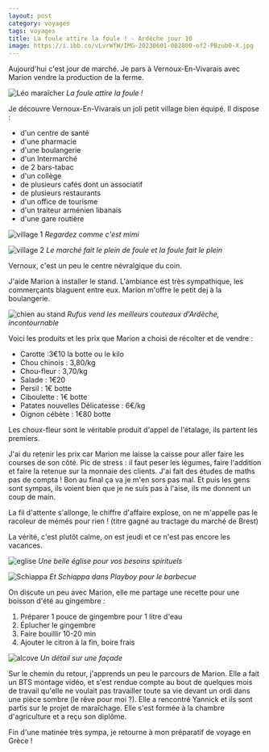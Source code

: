 ```yaml
---
layout: post 
category: voyages
tags: voyages
title: La foule attire la foule ! - Ardèche jour 10
image: https://i.ibb.co/vLvrWfW/IMG-20230601-082800-of2-PBzub0-X.jpg
---
```


Aujourd'hui c'est jour de marché. Je pars à Vernoux-En-Vivarais avec Marion vendre la production de la ferme. 

![Léo maraîcher](https://i.ibb.co/vLvrWfW/IMG-20230601-082800-of2-PBzub0-X.jpg)
_La foule attire la foule !_

<!--more-->

Je découvre Vernoux-En-Vivarais un joli petit village bien équipé. Il dispose :

- d'un centre de santé 
- d'une pharmacie
- d'une boulangerie
- d'un Intermarché
- de 2 bars-tabac
- d'un collège
- de plusieurs cafés dont un associatif
- de plusieurs restaurants
- d'un office de tourisme
- d'un traiteur arménien libanais
- d'une gare routière 

![village 1](https://i.ibb.co/SX01n4X/IMG-20230601-093425-By2-Aw0-Mb5k.jpg)
_Regardez comme c'est mimi_

![village 2](https://i.ibb.co/0hWZMJf/IMG-20230601-093849-Oe-WNRDf-G2-W.jpg)
_Le marché fait le plein de foule et la foule fait le plein_

Vernoux, c'est un peu le centre névralgique du coin. 

J'aide Marion à installer le stand. L'ambiance est très sympathique, les commerçants blaguent entre eux. Marion m'offre le petit dej à la boulangerie. 

![chien au stand](https://i.ibb.co/nDksP36/IMG-20230601-074035-K36-Lfqcy4-Y.jpg)
_Rufus vend les meilleurs couteaux d'Ardèche, incontournable_

Voici les produits et les prix que Marion a choisi de récolter et de vendre :

- Carotte :3€10 la botte ou le kilo
- Chou chinois : 3,80/kg
- Chou-fleur : 3,70/kg
- Salade : 1€20
- Persil : 1€ botte 
- Ciboulette : 1€ botte
- Patates nouvelles Délicatesse : 6€/kg
- Oignon cébète : 1€80 botte 

Les choux-fleur sont le véritable produit d'appel de l'étalage, ils partent les premiers.



J'ai du retenir les prix car Marion me laisse la caisse pour aller faire les courses de son côté. 
Pic de stress : il faut peser les légumes, faire l'addition et faire la retenue sur la monnaie des clients. J'ai fait des études de maths pas de compta ! Bon au final ça va je m'en sors pas mal. 
Et puis les gens sont sympas, ils voient bien que je ne suis pas à l'aise, ils me donnent un coup de main. 

La fil d'attente s'allonge, le chiffre d'affaire explose, on ne m'appelle pas le racoleur de mémés pour rien ! 
(titre gagné au tractage du marché de Brest)

La vérité, c'est plutôt calme, on est jeudi et ce n'est pas encore les vacances. 

![eglise](https://i.ibb.co/pyGcs7d/IMG-20230601-111533-HODXVXzm00.jpghttps://i.ibb.co/pyGcs7d/IMG-20230601-111533-HODXVXzm00.jpg)
_Une belle église pour vos besoins spirituels_

![Schiappa](https://i.ibb.co/F4QJ109/IMG-20230601-075139-5-Ze7-VEAq9w.jpg)
_Et Schiappa dans Playboy pour le barbecue_

On discute un peu avec Marion, elle me partage une recette pour une boisson d'été au gingembre :

1. Préparer 1 pouce de gingembre pour 1 litre d'eau 
2. Éplucher le gingembre 
3. Faire bouillir 10-20 min
4. Ajouter le citron à la fin, boire frais 

![alcove](https://i.ibb.co/16Rsp0y/IMG-20230601-111702-x-C8-JGLMi5h.jpg)
_Un détail sur une façade_

Sur le chemin du retour, j'apprends un peu le parcours de Marion. Elle a fait un BTS montage vidéo, et s'est rendue compte au bout de quelques mois de travail qu'elle ne voulait pas travailler toute sa vie devant un ordi dans une pièce sombre (le rêve pour moi ?). Elle a rencontré Yannick et ils sont partis sur le projet de maraîchage. Elle s'est formée à la chambre d'agriculture et a reçu son diplôme.

Fin d'une matinée très sympa, je retourne à mon préparatif de voyage en Grèce ! 







